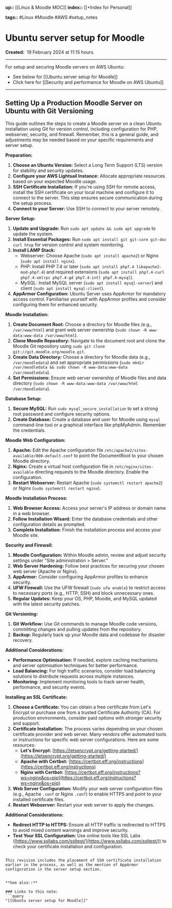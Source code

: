 **up::** [[Linux & Moodle MOC]]
**index::** [[+Index for Personal]]

**tags::** #Linux #Moodle #AWS #setup_notes  
# Ubuntu server setup for Moodle

**Created:**  19 February 2024 at  11:15 hours.
___
For setup and securing Moodle servers on AWS Ubuntu:
- See below for [[Ubuntu server setup for Moodle]]
- Click here for [[Security and performance for Moodle on AWS Ubuntu]]
---
## Setting Up a Production Moodle Server on Ubuntu with Git Versioning

This guide outlines the steps to create a Moodle server on a clean Ubuntu installation using Git for version control, including configuration for PHP, webserver, security, and firewall. Remember, this is a general guide, and adjustments may be needed based on your specific requirements and server setup.

**Preparation:**

1. **Choose an Ubuntu Version:** Select a Long Term Support (LTS) version for stability and security updates.
2. **Configure your AWS Lightsail Instance:** Allocate appropriate resources based on your expected Moodle usage.
3. **SSH Certificate Installation:** If you're using SSH for remote access, install the SSH certificate on your local machine and configure it to connect to the server. This step ensures secure communication during the setup process.
4. **Connect to your Server:** Use SSH to connect to your server remotely.

**Server Setup:**

1. **Update and Upgrade:** Run `sudo apt update && sudo apt upgrade` to update the system.
2. **Install Essential Packages:** Run `sudo apt install git git-core git-doc curl htop` for version control and system monitoring.
3. **Install LAMP Stack:**
    - Webserver: Choose Apache (`sudo apt install apache2`) or Nginx (`sudo apt install nginx`).
    - PHP: Install PHP 7.4 or later (`sudo apt install php7.4 libapache2-mod-php7.4`) and required extensions (`sudo apt install php7.4-curl php7.4-xmlrpc php7.4-gd php7.4-intl php7.4-mysql`).
    - MySQL: Install MySQL server (`sudo apt install mysql-server`) and client (`sudo apt install mysql-client`).
4. **AppArmor Configuration:** Ubuntu Server uses AppArmor for mandatory access control. Familiarise yourself with AppArmor profiles and consider configuring them for enhanced security.

**Moodle Installation:**

1. **Create Document Root:** Choose a directory for Moodle files (e.g., `/var/www/html`) and grant web server ownership (`sudo chown -R www-data:www-data /var/www/html`).
2. **Clone Moodle Repository:** Navigate to the document root and clone the Moodle Git repository using `sudo git clone git://git.moodle.org/moodle.git`.
3. **Create Data Directory:** Choose a directory for Moodle data (e.g., `/var/moodledata`) and set appropriate permissions (`sudo mkdir /var/moodledata && sudo chown -R www-data:www-data /var/moodledata`).
4. **Set Permissions:** Ensure web server ownership of Moodle files and data directory (`sudo chown -R www-data:www-data /var/www/html /var/moodledata`).

**Database Setup:**

1. **Secure MySQL:** Run `sudo mysql_secure_installation` to set a strong root password and configure security options.
2. **Create Database:** Create a database and user for Moodle using `mysql` command-line tool or a graphical interface like phpMyAdmin. Remember the credentials.

**Moodle Web Configuration:**

1. **Apache:** Edit the Apache configuration file `/etc/apache2/sites-available/000-default.conf` to point the DocumentRoot to your chosen Moodle directory.
2. **Nginx:** Create a virtual host configuration file in `/etc/nginx/sites-available` directing requests to the Moodle directory. Enable the configuration.
3. **Restart Webserver:** Restart Apache (`sudo systemctl restart apache2`) or Nginx (`sudo systemctl restart nginx`).

**Moodle Installation Process:**

1. **Web Browser Access:** Access your server's IP address or domain name in a web browser.
2. **Follow Installation Wisard:** Enter the database credentials and other configuration details as prompted.
3. **Complete Installation:** Finish the installation process and access your Moodle site.

**Security and Firewall:**

1. **Moodle Configuration:** Within Moodle admin, review and adjust security settings under "Site administration > Server."
2. **Web Server Hardening:** Follow best practices for securing your chosen web server (Apache or Nginx).
3. **AppArmor:** Consider configuring AppArmor profiles to enhance security.
4. **UFW Firewall:** Use the UFW firewall (`sudo ufw enable`) to restrict access to necessary ports (e.g., HTTP, SSH) and block unnecessary ones.
5. **Regular Updates:** Keep your OS, PHP, Moodle, and MySQL updated with the latest security patches.

**Git Versioning:**

1. **Git Workflow:** Use Git commands to manage Moodle code versions, committing changes and pulling updates from the repository.
2. **Backup:** Regularly back up your Moodle data and codebase for disaster recovery.

**Additional Considerations:**

* **Performance Optimisation:** If needed, explore caching mechanisms and server optimisation techniques for better performance.
* **Load Balancing:** For high traffic scenarios, consider load balancing solutions to distribute requests across multiple instances.
* **Monitoring:** Implement monitoring tools to track server health, performance, and security events.

**Installing an SSL Certificate:**

1. **Choose a Certificate:** You can obtain a free certificate from Let's Encrypt or purchase one from a trusted Certificate Authority (CA). For production environments, consider paid options with stronger security and support.
2. **Certificate Installation:** The process varies depending on your chosen certificate provider and web server. Many vendors offer automated tools or instructions for specific web server configurations. Here are some resources:
    - **Let's Encrypt:** [https://letsencrypt.org/getting-started/](https://letsencrypt.org/getting-started/)
    - **Apache with Certbot:** [https://certbot.eff.org/instructions](https://certbot.eff.org/instructions)
    - **Nginx with Certbot:** [https://certbot.eff.org/instructions?ws=nginx&os=pip](https://certbot.eff.org/instructions?ws=nginx&os=pip)
3. **Web Server Configuration:** Modify your web server configuration files (e.g., Apache `.conf` or Nginx `.conf`) to enable HTTPS and point to your installed certificate files.
4. **Restart Webserver:** Restart your web server to apply the changes.

**Additional Considerations:**

* **Redirect HTTP to HTTPS:** Ensure all HTTP traffic is redirected to HTTPS to avoid mixed content warnings and improve security.
* **Test Your SSL Configuration:** Use online tools like SSL Labs ([https://www.ssllabs.com/ssltest/](https://www.ssllabs.com/ssltest/)) to check your certificate installation and configuration.
```

This revision includes the placement of SSH certificate installation earlier in the process, as well as the mention of AppArmor configuration in the server setup section.


**See also::** 

### Links to this note:
```query
"[[Ubuntu server setup for Moodle]]"
```

